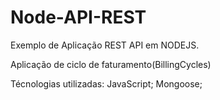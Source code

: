# Node-API-REST

Exemplo de Aplicação REST API em NODEJS.

Aplicação de ciclo de faturamento(BillingCycles)

Técnologias utilizadas:
JavaScript;
Mongoose;


